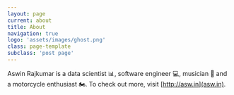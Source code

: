 ```yaml
---
layout: page
current: about
title: About
navigation: true
logo: 'assets/images/ghost.png'
class: page-template
subclass: 'post page'
---
```


Aswin Rajkumar is a data scientist 📊, software engineer 💻, musician 🎵 and a motorcycle enthusiast 🏍. To check out more, visit [http://asw.in](asw.in). 
